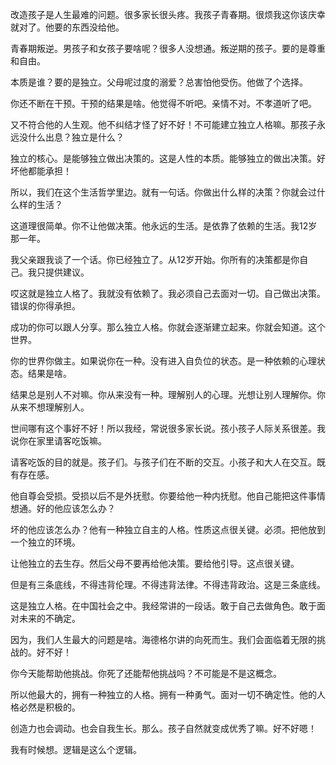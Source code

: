 改造孩子是人生最难的问题。很多家长很头疼。我孩子青春期。很烦我这你该庆幸就对了。他要的东西没给他。

青春期叛逆。男孩子和女孩子要啥呢？很多人没想通。叛逆期的孩子。要的是尊重和自由。

本质是谁？要的是独立。父母呢过度的溺爱？总害怕他受伤。他做了个选择。

你还不断在干预。干预的结果是啥。他觉得不听吧。亲情不对。不孝道听了吧。

又不符合他的人生观。他不纠结才怪了好不好！不可能建立独立人格嘛。那孩子永远没什么出息？独立是什么？

独立的核心。是能够独立做出决策的。这是人性的本质。能够独立的做出决策。好坏他都能承担！

所以，我们在这个生活哲学里边。就有一句话。你做出什么样的决策？你就会过什么样的生活？

这道理很简单。你不让他做决策。他永远的生活。是依靠了依赖的生活。我12岁那一年。

我父亲跟我谈了一个话。你已经独立了。从12岁开始。你所有的决策都是你自己。我只提供建议。

哎这就是独立人格了。我就没有依赖了。我必须自己去面对一切。自己做出决策。错误的你得承担。

成功的你可以跟人分享。那么独立人格。你就会逐渐建立起来。你就会知道。这个世界。

你的世界你做主。如果说你在一种。没有进入自负位的状态。是一种依赖的心理状态。结果是啥。

结果总是别人不对嘛。你从来没有一种。理解别人的心理。光想让别人理解你。你从来不想理解别人。

世间哪有这个事好不好！所以我经，常说很多家长说。孩小孩子人际关系很差。我说你在家里请客吃饭嘛。

请客吃饭的目的就是。孩子们。与孩子们在不断的交互。小孩子和大人在交互。既有存在感。

他自尊会受损。受损以后不是外抚慰。你要给他一种内抚慰。他自己能把这件事情想通。好的他应该怎么办？

坏的他应该怎么办？他有一种独立自主的人格。性质这点很关键。必须。把他放到一个独立的环境。

让他独立的去生存。然后父母不要再给他决策。要给他引导。这点很关键。

但是有三条底线，不得违背伦理。不得违背法律。不得违背政治。这是三条底线。

这是独立人格。在中国社会之中。我经常讲的一段话。敢于自己去做角色。敢于面对未来的不确定。

因为，我们人生最大的问题是啥。海德格尔讲的向死而生。我们会面临着无限的挑战的。好不好！

你今天能帮助他挑战。你死了还能帮他挑战吗？不可能是不是这概念。

所以他最大的，拥有一种独立的人格。拥有一种勇气。面对一切不确定性。他的人格必然是积极的。

创造力也会调动。也会自我生长。那么。孩子自然就变成优秀了嘛。好不好嗯！

我有时候想。逻辑是这么个逻辑。